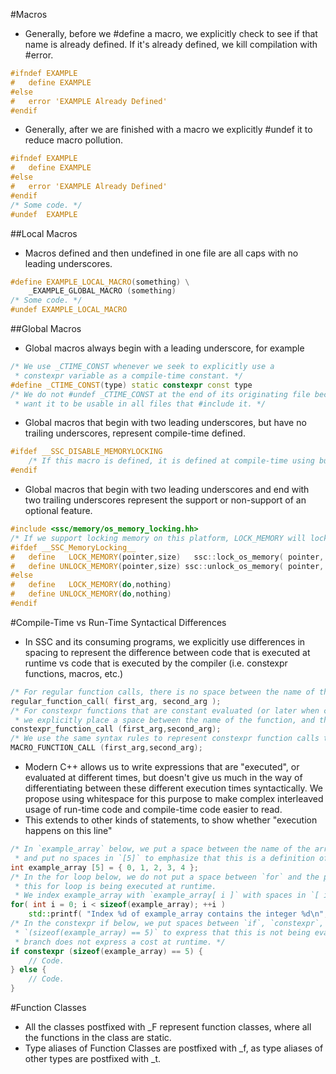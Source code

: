 #Macros
* Generally, before we #define a macro, we explicitly check to see if that name is already defined. If it's already defined, we kill compilation with #error.
```c++
#ifndef EXAMPLE
#	define EXAMPLE
#else
#	error 'EXAMPLE Already Defined'
#endif
```
* Generally, after we are finished with a macro we explicitly #undef it to reduce macro pollution.
```c++
#ifndef EXAMPLE
#	define EXAMPLE
#else
#	error 'EXAMPLE Already Defined'
#endif
/* Some code. */
#undef  EXAMPLE
```
##Local Macros
* Macros defined and then undefined in one file are all caps with no leading underscores.
```c++
#define EXAMPLE_LOCAL_MACRO(something) \
	_EXAMPLE_GLOBAL_MACRO (something)
/* Some code. */
#undef EXAMPLE_LOCAL_MACRO
```
##Global Macros
* Global macros always begin with a leading underscore, for example
```c++
/* We use _CTIME_CONST whenever we seek to explicitly use a
 * constexpr variable as a compile-time constant. */
#define _CTIME_CONST(type) static constexpr const type
/* We do not #undef _CTIME_CONST at the end of its originating file because we
 * want it to be usable in all files that #include it. */
```
* Global macros that begin with two leading underscores, but have no trailing underscores, represent compile-time defined.
```c++
#ifdef __SSC_DISABLE_MEMORYLOCKING
	/* If this macro is defined, it is defined at compile-time using build options. */
#endif
```
* Global macros that begin with two leading underscores and end with two trailing underscores represent the support or non-support of an optional feature.
```c++
#include <ssc/memory/os_memory_locking.hh>
/* If we support locking memory on this platform, LOCK_MEMORY will lock memory, otherwise it will do nothing. */
#ifdef __SSC_MemoryLocking__
#	define   LOCK_MEMORY(pointer,size)   ssc::lock_os_memory( pointer, size )
#	define UNLOCK_MEMORY(pointer,size) ssc::unlock_os_memory( pointer, size )
#else
#	define   LOCK_MEMORY(do,nothing)
#	define UNLOCK_MEMORY(do,nothing)
#endif
```
#Compile-Time vs Run-Time Syntactical Differences
* In SSC and its consuming programs, we explicitly use differences in spacing to represent the difference between code that is executed at runtime vs code that is executed by the compiler (i.e. constexpr functions, macros, etc.)
```c++
/* For regular function calls, there is no space between the name of the function and the parenthesis that contain its arguments. */
regular_function_call( first_arg, second_arg );
/* For constexpr functions that are constant evaluated (or later when c++20 has more support, consteval functions)
 * we explicitly place a space between the name of the function, and the arguments, and we place no spaces between the arguments. They are placed right next to each other. */
constexpr_function_call (first_arg,second_arg);
/* We use the same syntax rules to represent constexpr function calls to represent function-like macro usage. */
MACRO_FUNCTION_CALL (first_arg,second_arg);
```
* Modern C++ allows us to write expressions that are "executed", or evaluated at different times, but doesn't give us much in the way of differentiating between these different execution times syntactically. We propose using whitespace for this purpose to make complex interleaved usage of run-time code and compile-time code easier to read.
* This extends to other kinds of statements, to show whether "execution happens on this line"
```c++
/* In `example_array` below, we put a space between the name of the array and the `[5]`,
 * and put no spaces in `[5]` to emphasize that this is a definition of an array, not an access of an array. See below.*/
int example_array [5] = { 0, 1, 2, 3, 4 };
/* In the for loop below, we do not put a space between `for` and the parenthesis to keep in line with the theme that
 * this for loop is being executed at runtime.
 * We index example_array with `example_array[ i ]` with spaces in `[ i ]` to express that this is an array access not a definition, occuring at runtime. */
for( int i = 0; i < sizeof(example_array); ++i )
	std::printf( "Index %d of example_array contains the integer %d\n", i, example_array[ i ] );
/* In the constexpr if below, we put spaces between `if`, `constexpr`, and the parenthesis, but do not use spaces within
 * `(sizeof(example_array) == 5)` to express that this is not being evaluated at runtime, but at compile-time; that this
 * branch does not express a cost at runtime. */
if constexpr (sizeof(example_array) == 5) {
	// Code.
} else {
	// Code.
}
```
#Function Classes
* All the classes postfixed with _F represent function classes, where all the functions in the class are static.
* Type aliases of Function Classes are postfixed with _f, as type aliases of other types are postfixed with _t.
